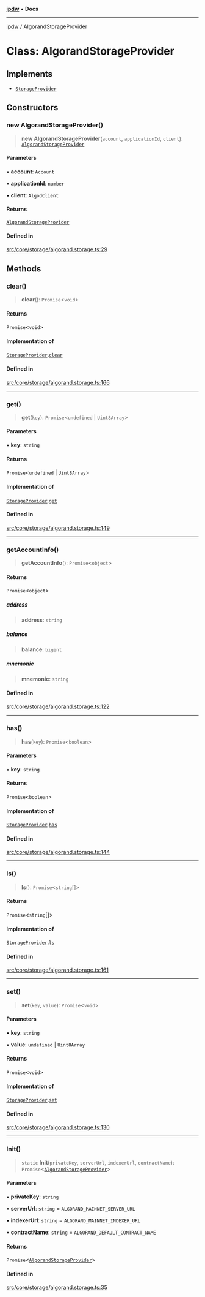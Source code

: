 [**ipdw**](../README.md) • **Docs**

***

[ipdw](../globals.md) / AlgorandStorageProvider

# Class: AlgorandStorageProvider

## Implements

- [`StorageProvider`](../interfaces/StorageProvider.md)

## Constructors

### new AlgorandStorageProvider()

> **new AlgorandStorageProvider**(`account`, `applicationId`, `client`): [`AlgorandStorageProvider`](AlgorandStorageProvider.md)

#### Parameters

• **account**: `Account`

• **applicationId**: `number`

• **client**: `AlgodClient`

#### Returns

[`AlgorandStorageProvider`](AlgorandStorageProvider.md)

#### Defined in

[src/core/storage/algorand.storage.ts:29](https://github.com/ansi-code/ipdw/blob/01fadcc9abca9fbd90e38855b259b101aa727349/src/core/storage/algorand.storage.ts#L29)

## Methods

### clear()

> **clear**(): `Promise`\<`void`\>

#### Returns

`Promise`\<`void`\>

#### Implementation of

[`StorageProvider`](../interfaces/StorageProvider.md).[`clear`](../interfaces/StorageProvider.md#clear)

#### Defined in

[src/core/storage/algorand.storage.ts:166](https://github.com/ansi-code/ipdw/blob/01fadcc9abca9fbd90e38855b259b101aa727349/src/core/storage/algorand.storage.ts#L166)

***

### get()

> **get**(`key`): `Promise`\<`undefined` \| `Uint8Array`\>

#### Parameters

• **key**: `string`

#### Returns

`Promise`\<`undefined` \| `Uint8Array`\>

#### Implementation of

[`StorageProvider`](../interfaces/StorageProvider.md).[`get`](../interfaces/StorageProvider.md#get)

#### Defined in

[src/core/storage/algorand.storage.ts:149](https://github.com/ansi-code/ipdw/blob/01fadcc9abca9fbd90e38855b259b101aa727349/src/core/storage/algorand.storage.ts#L149)

***

### getAccountInfo()

> **getAccountInfo**(): `Promise`\<`object`\>

#### Returns

`Promise`\<`object`\>

##### address

> **address**: `string`

##### balance

> **balance**: `bigint`

##### mnemonic

> **mnemonic**: `string`

#### Defined in

[src/core/storage/algorand.storage.ts:122](https://github.com/ansi-code/ipdw/blob/01fadcc9abca9fbd90e38855b259b101aa727349/src/core/storage/algorand.storage.ts#L122)

***

### has()

> **has**(`key`): `Promise`\<`boolean`\>

#### Parameters

• **key**: `string`

#### Returns

`Promise`\<`boolean`\>

#### Implementation of

[`StorageProvider`](../interfaces/StorageProvider.md).[`has`](../interfaces/StorageProvider.md#has)

#### Defined in

[src/core/storage/algorand.storage.ts:144](https://github.com/ansi-code/ipdw/blob/01fadcc9abca9fbd90e38855b259b101aa727349/src/core/storage/algorand.storage.ts#L144)

***

### ls()

> **ls**(): `Promise`\<`string`[]\>

#### Returns

`Promise`\<`string`[]\>

#### Implementation of

[`StorageProvider`](../interfaces/StorageProvider.md).[`ls`](../interfaces/StorageProvider.md#ls)

#### Defined in

[src/core/storage/algorand.storage.ts:161](https://github.com/ansi-code/ipdw/blob/01fadcc9abca9fbd90e38855b259b101aa727349/src/core/storage/algorand.storage.ts#L161)

***

### set()

> **set**(`key`, `value`): `Promise`\<`void`\>

#### Parameters

• **key**: `string`

• **value**: `undefined` \| `Uint8Array`

#### Returns

`Promise`\<`void`\>

#### Implementation of

[`StorageProvider`](../interfaces/StorageProvider.md).[`set`](../interfaces/StorageProvider.md#set)

#### Defined in

[src/core/storage/algorand.storage.ts:130](https://github.com/ansi-code/ipdw/blob/01fadcc9abca9fbd90e38855b259b101aa727349/src/core/storage/algorand.storage.ts#L130)

***

### Init()

> `static` **Init**(`privateKey`, `serverUrl`, `indexerUrl`, `contractName`): `Promise`\<[`AlgorandStorageProvider`](AlgorandStorageProvider.md)\>

#### Parameters

• **privateKey**: `string`

• **serverUrl**: `string` = `ALGORAND_MAINNET_SERVER_URL`

• **indexerUrl**: `string` = `ALGORAND_MAINNET_INDEXER_URL`

• **contractName**: `string` = `ALGORAND_DEFAULT_CONTRACT_NAME`

#### Returns

`Promise`\<[`AlgorandStorageProvider`](AlgorandStorageProvider.md)\>

#### Defined in

[src/core/storage/algorand.storage.ts:35](https://github.com/ansi-code/ipdw/blob/01fadcc9abca9fbd90e38855b259b101aa727349/src/core/storage/algorand.storage.ts#L35)
